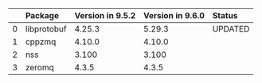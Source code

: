 <!-- markdown-link-check-disable -->

|    | Package     | Version in 9.5.2   | Version in 9.6.0   | Status   |
|---:|:------------|:-------------------|:-------------------|:---------|
|  0 | libprotobuf | 4.25.3             | 5.29.3             | UPDATED  |
|  1 | cppzmq      | 4.10.0             | 4.10.0             |          |
|  2 | nss         | 3.100              | 3.100              |          |
|  3 | zeromq      | 4.3.5              | 4.3.5              |          |